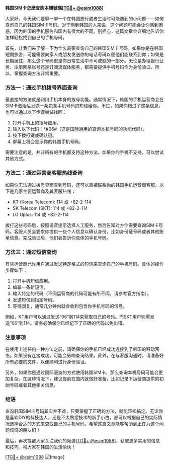 **韩国SIM卡怎麽查詢本機號碼[[TG💪+ @esim1088](https://t.me/s/esim1088)]**

大家好，今天我们要聊一聊一个在韩国旅行或者生活时可能遇到的小问题——如何查询自己的韩国SIM卡号码。对于刚到韩国的人来说，这个问题可能会让你感到困惑，因为韩国的手机服务和国内有很大的不同。别担心，这篇文章会详细地告诉你怎样轻松找到自己的手机号码。

首先，让我们来了解一下为什么需要查询自己的韩国SIM卡号码。如果你是在韩国短期旅游，可能需要向家人或朋友发送你的电话号码以便他们能联系到你；如果是长期居住，那么这个号码更是你日常生活中不可或缺的一部分。无论是办理银行业务、注册网络账号还是订阅流媒体服务，都需要提供手机号码作为身份验证。所以，掌握查询方法非常重要。

### 方法一：通过手机拨号界面查询

最直接的方法就是利用手机本身的拨号功能。通常情况下，韩国的手机运营商会在SIM卡激活后发送一条包含手机号码的短信给你。不过，如果你错过了这条信息，也可以通过以下步骤尝试找回：

1. 打开手机上的拨号应用。
2. 输入以下代码：*#06#（这是国际通用的查询本机号码的功能代码）。
3. 按下拨打键或确认键。
4. 屏幕上将会显示你的韩国手机号码。

需要注意的是，并非所有的手机都支持这种方法。如果你的手机不支持，可以尝试其他方式。

### 方法二：通过运营商客服热线查询

如果你无法通过拨号界面查到号码，还可以直接联系你的韩国手机运营商客服。以下是几家主要运营商及其客服热线：

- KT (Korea Telecom): 114 或 +82-2-114
- SK Telecom (SKT): 114 或 +82-2-114
- LG Uplus: 114 或 +82-2-114

拨打这些号码后，按照语音提示选择人工服务，然后告知对方你需要查询SIM卡号码。客服人员会要求你提供一些个人信息以确认身份，比如身份证号码或者其他账单信息。完成验证后，他们会告诉你具体的手机号码。

### 方法三：通过短信查询

有些运营商允许用户通过发送特定格式的短信来查询自己的手机号码。具体的操作步骤如下：

1. 打开手机短信应用。
2. 编辑一条新短信。
3. 输入特定的代码（不同运营商的代码可能有所不同，请参考官方指南）。
4. 发送短信到指定号码。
5. 等待回复，通常几分钟内就会收到包含你手机号码的信息。

例如，KT用户可以通过发送“06”到114来获取自己的号码。而SKT用户则需发送“06”到114。请务必确保你已经记下了正确的代码以免出错。

### 注意事项

在使用上述任何一种方法之前，请确保你的手机已经成功连接到了韩国的移动网络。如果没有连接成功，可能会影响查询结果。此外，在与客服沟通时，请准备好所有必要的文件，以便顺利进行身份验证。

另外，如果你是通过国际漫游的方式使用韩国SIM卡，那么查询本机号码可能会更加复杂。在这种情况下，建议提前在国内就做好准备，比如记录下运营商提供的初始号码或者其他相关信息。

### 结语

查询韩国SIM卡号码其实并不难，只要掌握了正确的方法，就能轻松搞定。无论你是喜欢DIY的科技达人，还是不太熟悉技术的新手小白，都可以根据自己的实际情况选择合适的方式来查找自己的手机号码。希望这篇文章能够帮助到正在为这个问题烦恼的朋友们！

最后，再次提醒大家关注我们的频道[[TG💪+ @esim1088](https://t.me/s/esim1088)]，获取更多实用的信息和技巧。祝大家在韩国的生活愉快！

[[TG💪+ @esim1088](https://t.me/s/esim1088) ![Image](https://i.postimg.cc/4NQfJmqS/Snipaste-2025-05-13-00-14-12.png)]
